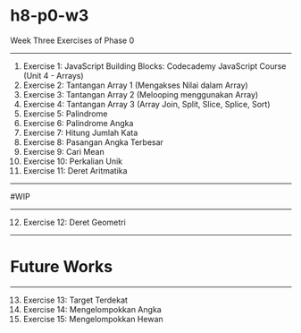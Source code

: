 # h8-p0-w3
Week Three Exercises of Phase 0

---

1. Exercise 1: JavaScript Building Blocks: Codecademy JavaScript Course (Unit 4 - Arrays)
2. Exercise 2: Tantangan Array 1 (Mengakses Nilai dalam Array)
3. Exercise 3: Tantangan Array 2 (Melooping menggunakan Array)
4. Exercise 4: Tantangan Array 3 (Array Join, Split, Slice, Splice, Sort)
5. Exercise 5: Palindrome
6. Exercise 6: Palindrome Angka
7. Exercise 7: Hitung Jumlah Kata
8. Exercise 8: Pasangan Angka Terbesar
9. Exercise 9: Cari Mean
10. Exercise 10: Perkalian Unik
11. Exercise 11: Deret Aritmatika

---

#WIP

---

12. Exercise 12: Deret Geometri

---

# Future Works

---

13. Exercise 13: Target Terdekat
14. Exercise 14: Mengelompokkan Angka
15. Exercise 15: Mengelompokkan Hewan